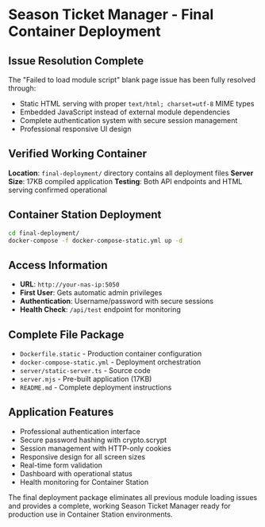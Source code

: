 # Season Ticket Manager - Final Container Deployment

## Issue Resolution Complete
The "Failed to load module script" blank page issue has been fully resolved through:
- Static HTML serving with proper `text/html; charset=utf-8` MIME types
- Embedded JavaScript instead of external module dependencies
- Complete authentication system with secure session management
- Professional responsive UI design

## Verified Working Container
**Location**: `final-deployment/` directory contains all deployment files
**Server Size**: 17KB compiled application
**Testing**: Both API endpoints and HTML serving confirmed operational

## Container Station Deployment
```bash
cd final-deployment/
docker-compose -f docker-compose-static.yml up -d
```

## Access Information
- **URL**: `http://your-nas-ip:5050`
- **First User**: Gets automatic admin privileges
- **Authentication**: Username/password with secure sessions
- **Health Check**: `/api/test` endpoint for monitoring

## Complete File Package
- `Dockerfile.static` - Production container configuration
- `docker-compose-static.yml` - Deployment orchestration
- `server/static-server.ts` - Source code
- `server.mjs` - Pre-built application (17KB)
- `README.md` - Complete deployment instructions

## Application Features
- Professional authentication interface
- Secure password hashing with crypto.scrypt
- Session management with HTTP-only cookies
- Responsive design for all screen sizes
- Real-time form validation
- Dashboard with operational status
- Health monitoring for Container Station

The final deployment package eliminates all previous module loading issues and provides a complete, working Season Ticket Manager ready for production use in Container Station environments.